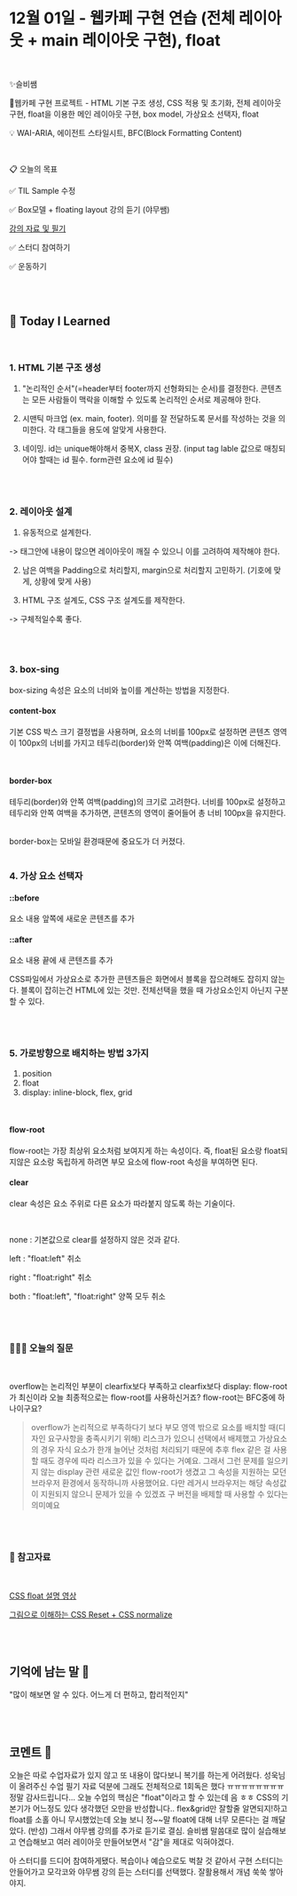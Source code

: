 # 12월 01일 - 웹카페 구현 연습 (전체 레이아웃 + main 레이아웃 구현), float

<br>

✨슬비쌤

📌웹카페 구현 프로젝트 - HTML 기본 구조 생성, CSS 적용 및 초기화, 전체 레이아웃 구현, float을 이용한 메인 레이아웃 구현, box model, 가상요소 선택자, float

💡 WAI-ARIA, 에이전트 스타일시트, BFC(Block Formatting Content)

<br/>

📋 오늘의 목표

✅ TIL Sample 수정

✅ Box모델 + floating layout 강의 듣기 (야무쌤)

[강의 자료 및 필기](https://github.com/eeeyooon/LikeLion/tree/main/YAMOO_FE_MASTER/CSS)

✅ 스터디 참여하기

✅ 운동하기

<br/>
<br/>

## 📝 **Today I Learned**

<br/>

### 1. HTML 기본 구조 생성

1. "논리적인 순서"(=header부터 footer까지 선형화되는 순서)를 결정한다. 콘텐츠는 모든 사람들이 맥락을 이해할 수 있도록 논리적인 순서로 제공해야 한다.

2. 시맨틱 마크업 (ex. main, footer). 의미를 잘 전달하도록 문서를 작성하는 것을 의미한다. 각 태그들을 용도에 알맞게 사용한다.

3. 네이밍. id는 unique해야해서 중복X, class 권장.
   (input tag lable 값으로 매칭되어야 할때는 id 필수. form관련 요소에 id 필수)

<br/>
<br/>

### 2. 레이아웃 설계

1. 유동적으로 설계한다.

-> 태그안에 내용이 많으면 레이아웃이 깨질 수 있으니 이를 고려하여 제작해야 한다.
<br/>

2. 남은 여백을 Padding으로 처리할지, margin으로 처리할지 고민하기. (기호에 맞게, 상황에 맞게 사용)

3. HTML 구조 설계도, CSS 구조 설계도를 제작한다.

-> 구체적일수록 좋다.

<br/>
<br/>

### 3. box-sing

box-sizing 속성은 요소의 너비와 높이를 계산하는 방법을 지정한다.

#### content-box

기본 CSS 박스 크기 결정법을 사용하며, 요소의 너비를 100px로 설정하면 콘텐츠 영역이 100px의 너비를 가지고 테두리(border)와 안쪽 여백(padding)은 이에 더해진다.

<br/>

#### border-box

테두리(border)와 안쪽 여백(padding)의 크기로 고려한다. 너비를 100px로 설정하고 테두리와 안쪽 여백을 추가하면, 콘텐츠의 영역이 줄어들어 총 너비 100px을 유지한다.

<br/>
border-box는 모바일 환경때문에 중요도가 더 커졌다. 
<br/>
<br/>

### 4. 가상 요소 선택자

#### ::before

요소 내용 앞쪽에 새로운 콘텐츠를 추가

#### ::after

요소 내용 끝에 새 콘텐츠를 추가

CSS파일에서 가상요소로 추가한 콘텐츠들은 화면에서 블록을 잡으려해도 잡히지 않는다. 블록이 잡히는건 HTML에 있는 것만. 전체선택을 했을 때 가상요소인지 아닌지 구분할 수 있다.

<br/>
<br/>

### 5. 가로방향으로 배치하는 방법 3가지

1. position
2. float
3. display: inline-block, flex, grid

<br/>

#### flow-root

flow-root는 가장 최상위 요소처럼 보여지게 하는 속성이다. 즉, float된 요소랑 float되지않은 요소랑 독립하게 하려면 부모 요소에 flow-root 속성을 부여하면 된다.

#### clear

clear 속성은 요소 주위로 다른 요소가 따라붙지 않도록 하는 기술이다.

<br/>

none : 기본값으로 clear를 설정하지 않은 것과 같다.

left : "float:left" 취소

right : "float:right" 취소

both : "float:left", "float:right" 양쪽 모두 취소

<br/>
<br/>

### 🙋🏻‍♀️ 오늘의 질문

<br/>

overflow는 논리적인 부분이 clearfix보다 부족하고 clearfix보다 display: flow-root가 최신이라 오늘 최종적으로는 flow-root를 사용하신거죠? flow-root는 BFC중에 하나이구요?

> overflow가 논리적으로 부족하다기 보다 부모 영역 밖으로 요소를 배치할 때(디자인 요구사항을 충족시키기 위해) 리스크가 있으니 선택에서 배제했고 가상요소의 경우 자식 요소가 한개 늘어난 것처럼 처리되기 때문에 추후 flex 같은 걸 사용할 때도 경우에 따라 리스크가 있을 수 있다는 거예요. 그래서 그런 문제를 일으키지 않는 display 관련 새로운 값인 flow-root가 생겼고 그 속성을 지원하는 모던 브라우저 환경에서 동작하니까 사용했어요. 다만 레거시 브라우저는 해당 속성값이 지원되지 않으니 문제가 있을 수 있겠죠 구 버전을 배제할 때 사용할 수 있다는 의미예요

<br/>
<br/>

### 🔖 참고자료

<br/>

[CSS float 설명 영상](https://www.youtube.com/watch?v=xara4Z1b18I)

[그림으로 이해하는 CSS Reset + CSS normalize](https://brunch.co.kr/@euid/2)

<br/>
<br/>

## 기억에 남는 말 💬

"많이 해보면 알 수 있다. 어느게 더 편하고, 합리적인지"

<br/>
<br/>

## 코멘트 🎈

오늘은 따로 수업자료가 있지 않고 또 내용이 많다보니 복기를 하는게 어려웠다. 성욱님이 올려주신 수업 필기 자료 덕분에 그래도 전체적으로 1회독은 했다 ㅠㅠㅠㅠㅠㅠㅠㅠ 정말 감사드립니다... 오늘 수업의 핵심은 "float"이라고 할 수 있는데 음 ㅎㅎ CSS의 기본기가 어느정도 있다 생각했던 오만을 반성합니다.. flex&grid만 잘할줄 알면되지!하고 float를 소홀 아니 무시했었는데 오늘 보니 정~~말 float에 대해 너무 모른다는 걸 깨달았다. (반성) 그래서 야무쌤 강의를 추가로 듣기로 결심. 슬비쌤 말씀대로 많이 실습해보고 연습해보고 여러 레이아웃 만들어보면서 "감"을 제대로 익혀야겠다.

아 스터디를 드디어 참여하게됐다. 복습이나 예습으로도 벅찰 것 같아서 구현 스터디는 안들어가고 모각코와 야무쌤 강의 듣는 스터디를 선택했다. 잘활용해서 개념 쑥쑥 쌓아야지.

<br/>
